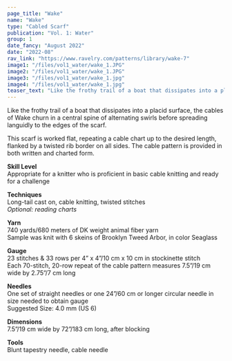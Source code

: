 ```yaml
---
page_title: "Wake"
name: "Wake"
type: "Cabled Scarf"
publication: "Vol. 1: Water"
group: 1
date_fancy: "August 2022"
date: "2022-08"
rav_link: "https://www.ravelry.com/patterns/library/wake-7"
image1: "/files/vol1_water/wake_1.JPG"
image2: "/files/vol1_water/wake_1.JPG"
image3: "/files/vol1_water/wake_1.jpg"
image4: "/files/vol1_water/wake_1.jpg"
teaser_text: "Like the frothy trail of a boat that dissipates into a placid surface, the cables of Wake churn in a central spine of alternating swirls before spreading languidly to the edges of the scarf."
---
```


<p>Like the frothy trail of a boat that dissipates into a placid surface, the cables of Wake churn in a central spine of alternating swirls before spreading languidly to the edges of the scarf.</p>

<p>This scarf is worked flat, repeating a cable chart up to the desired length, flanked by a twisted rib border on all sides. The cable pattern is provided in both written and charted form.</p>

<p><strong>Skill Level</strong><br>
Appropriate for a knitter who is proficient in basic cable knitting and ready for a challenge</p>

<p><strong>Techniques</strong><br>
Long-tail cast on, cable knitting, twisted stitches<br>
<em>Optional: reading charts</em></p>

<p><strong>Yarn</strong><br>
740 yards/680 meters of DK weight animal fiber yarn<br>
Sample was knit with 6 skeins of Brooklyn Tweed Arbor, in color Seaglass</p>

<p><strong>Gauge</strong><br>
23 stitches & 33 rows per 4” x 4”/10 cm x 10 cm in stockinette stitch<br>
Each 70-stitch, 20-row repeat of the cable pattern measures 7.5”/19 cm wide by 2.75”/7 cm long</p>

<p><strong>Needles</strong><br>
One set of straight needles or one 24”/60 cm or longer circular needle in size needed to obtain gauge<br>
Suggested Size: 4.0 mm (US 6)</p>

<p><strong>Dimensions</strong><br>
7.5”/19 cm wide by 72”/183 cm long, after blocking</p>

<p><strong>Tools</strong><br>
Blunt tapestry needle, cable needle</p>